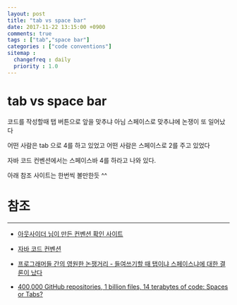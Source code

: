 ```yaml
---
layout: post
title: "tab vs space bar"
date: 2017-11-22 13:15:00 +0900
comments: true
tags : ["tab","space bar"]
categories : ["code conventions"]
sitemap :
  changefreq : daily
  priority : 1.0
---
```


# tab vs space bar

코드를 작성할때 탭 버튼으로 앞을 맞추냐 아님 스페이스로 맞추냐에 논쟁이 또 일어났다

어떤 사람은 tab 으로 4를 하고 있었고 어떤 사람은 스페이스로 2를 주고 있었다

자바 코드 컨벤션에서는 스페이스바 4를 하라고 나와 있다. 

아래 참조 사이트는 한번씩 볼만한듯 ^^


# 참조 
-----

* [아웃사이더 님이 만든 컨벤션 확인 사이트](http://sideeffect.kr/popularconvention/)

* [자바 코드 컨벤션](http://yohanan.org/steve/projects/java-code-conventions/#SECTION00050000000000000000)

* [프로그래머들 간의 영원한 논쟁거리 - 들여쓰기할 때 탭이냐 스페이스냐에 대한 결론이 났다](http://egloos.zum.com/isao76/v/2595190)

* [400,000 GitHub repositories, 1 billion files, 14 terabytes of code: Spaces or Tabs?](https://medium.com/@hoffa/400-000-github-repositories-1-billion-files-14-terabytes-of-code-spaces-or-tabs-7cfe0b5dd7fd)
